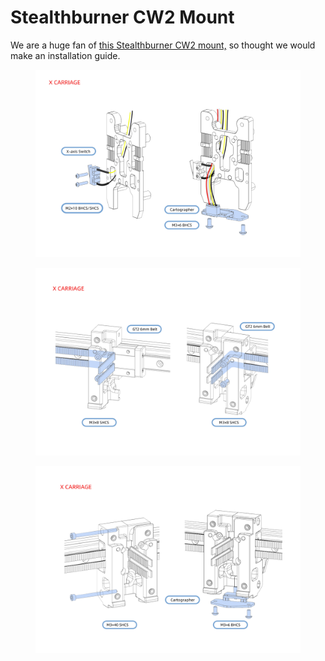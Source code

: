 # Stealthburner CW2 Mount

We are a huge fan of [this Stealthburner CW2 mount,](https://www.teamfdm.com/files/file/686-beacon-cw2-stealthburner-alternative-mounts/) so thought we would make an installation guide.&#x20;

<figure><img src="../../../.gitbook/assets/a5a82a73c4418688a3c0f18357157c1.jpg" alt=""><figcaption></figcaption></figure>

<figure><img src="../../../.gitbook/assets/4ca47a07b5a1ee957a526e9bdb408d3.jpg" alt=""><figcaption></figcaption></figure>

<figure><img src="../../../.gitbook/assets/d8c6fa09138f9da31f3e8277b745832.jpg" alt=""><figcaption></figcaption></figure>
